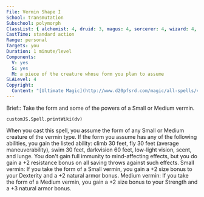 ```yaml
---
File: Vermin Shape I
School: transmutation
Subschool: polymorph
ClassList: { alchemist: 4, druid: 3, magus: 4, sorcerer: 4, wizard: 4, witch: 3, bloodrager: 4 }
CastTime: standard action
Range: personal
Targets: you
Duration: 1 minute/level
Components:
  V: yes
  S: yes
  M: a piece of the creature whose form you plan to assume
SLALevel: 4
Copyright:
  Content: "[Ultimate Magic](http://www.d20pfsrd.com/magic/all-spells/v/vermin-shape-i)"
---
```

Brief:: Take the form and some of the powers of a Small or Medium vermin.

```dataviewjs
customJS.Spell.printWiki(dv)
```

When you cast this spell, you assume the form of any Small or Medium creature of the vermin type. If the form you assume has any of the following abilities, you gain the listed ability: climb 30 feet, fly 30 feet (average maneuverability), swim 30 feet, darkvision 60 feet, low-light vision, scent, and lunge. You don't gain full immunity to mind-affecting effects, but you do gain a +2 resistance bonus on all saving throws against such effects.  Small vermin: If you take the form of a Small vermin, you gain a +2 size bonus to your Dexterity and a +2 natural armor bonus.  Medium vermin: If you take the form of a Medium vermin, you gain a +2 size bonus to your Strength and a +3 natural armor bonus.
